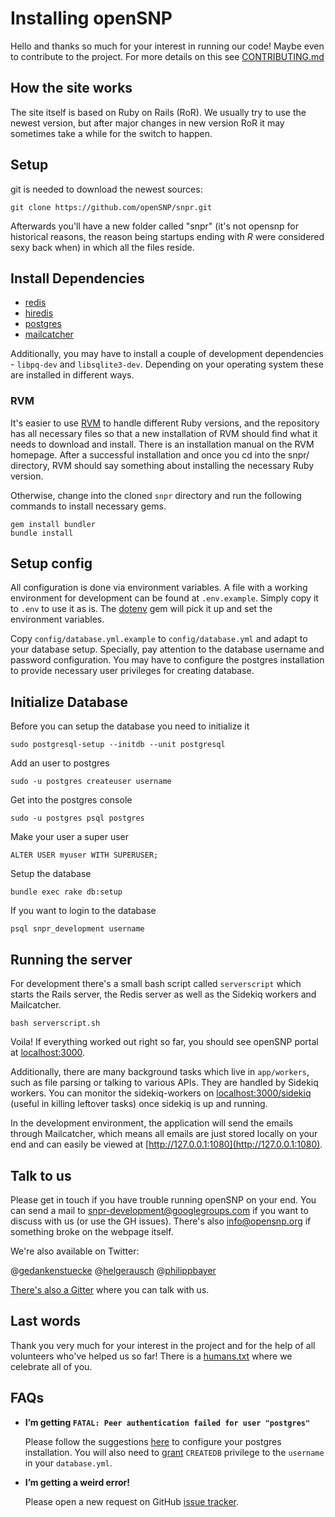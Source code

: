 # Installing openSNP

Hello and thanks so much for your interest in running our code! Maybe even to
contribute to the project. For more details on this see
[CONTRIBUTING.md](https://github.com/openSNP/snpr/blob/master/CONTRIBUTING.md)

## How the site works

The site itself is based on Ruby on Rails (RoR). We usually try to use the
newest version, but after major changes in new version RoR it may sometimes take
a while for the switch to happen.

## Setup

git is needed to download the newest sources:

```
git clone https://github.com/openSNP/snpr.git
```

Afterwards you'll have a new folder called "snpr" (it's not opensnp for
historical reasons, the reason being startups ending with *R* were considered
sexy back when) in which all the files reside.

## Install Dependencies

- [redis](http://redis.io/)
- [hiredis](https://github.com/redis/hiredis)
- [postgres](http://www.postgresql.org/)
- [mailcatcher](https://mailcatcher.me/)

Additionally, you may have to install a couple of development dependencies - `libpq-dev`
and `libsqlite3-dev`. Depending on your operating system these are installed in
different ways.

### RVM

It's easier to use [RVM](https://rvm.io/)  to handle different Ruby versions,
and the repository has all necessary files so that a new installation of RVM
should find what it needs to download and install. There is an installation
manual on the RVM homepage. After a successful installation and once you cd into
the snpr/ directory, RVM should say something about installing the necessary
Ruby version.

Otherwise, change into the cloned `snpr` directory and run the following
commands to install necessary gems.

```
gem install bundler
bundle install
```

## Setup config

All configuration is done via environment variables. A file with a
working environment for development can be found at `.env.example`.
Simply copy it to `.env` to use it as is. The
[dotenv](https://github.com/bkeepers/dotenv) gem will pick it up
and set the environment variables.

Copy `config/database.yml.example` to `config/database.yml` and adapt to your
database setup. Specially, pay attention to the database username and password
configuration. You may have to configure the postgres installation to provide
necessary user privileges for creating database.

## Initialize Database
Before you can setup the database you need to initialize it
```
sudo postgresql-setup --initdb --unit postgresql
```
Add an user to postgres
```
sudo -u postgres createuser username
```
Get into the postgres console
```
sudo -u postgres psql postgres
```
Make your user a super user
```
ALTER USER myuser WITH SUPERUSER;
```
Setup the database
```
bundle exec rake db:setup
```
If you want to login to the database
```
psql snpr_development username
```

## Running the server

For development there's a small bash script called `serverscript` which starts
the Rails server, the Redis server as well as the Sidekiq workers and
Mailcatcher.

```
bash serverscript.sh
```

Voila! If everything worked out right so far, you should see openSNP portal at
[localhost:3000](http://localhost:3000).

Additionally, there are many background tasks which live in `app/workers`, such as
file parsing or talking to various APIs. They are handled by Sidekiq workers.
You can monitor the sidekiq-workers on
[localhost:3000/sidekiq](http://localhost:3000/sidekiq) (useful in killing
leftover tasks) once sidekiq is up and running.

In the development environment, the application will send the emails through
Mailcatcher, which means all emails are just stored locally on your end and can
easily be viewed at [http://127.0.0.1:1080](http://127.0.0.1:1080).

## Talk to us

Please get in touch if you have trouble running openSNP on your end. You can
send a mail to snpr-development@googlegroups.com if you want to discuss with us
(or use the GH issues). There's also info@opensnp.org if something broke on the
webpage itself.

We're also available on Twitter:

@[gedankenstuecke](https://twitter.com/gedankenstuecke)
@[helgerausch](https://twitter.com/helgerausch)
@[philippbayer](https://twitter.com/philippbayer)

[There's also a Gitter](https://gitter.im/openSNP/snpr) where you can talk with us.

## Last words

Thank you very much for your interest in the project and for the help of all
volunteers who've helped us so far! There is a [humans.txt](public/humans.txt)
where we celebrate all of you.

## FAQs

* **I’m getting `FATAL: Peer authentication failed for user "postgres"`**

    Please follow the suggestions
    [here](http://stackoverflow.com/questions/18664074/getting-error-peer-authentication-failed-for-user-postgres-when-trying-to-ge)
    to configure your postgres installation. You will also need to [grant](http://dba.stackexchange.com/questions/33285/granting-a-user-account-permission-to-create-databases-in-postgresql)
    `CREATEDB` privilege to the `username` in your `database.yml`.

* **I’m getting a weird error!**

    Please open a new request on GitHub [issue tracker](https://github.com/openSNP/snpr/issues).
